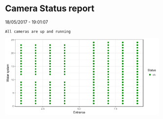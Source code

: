 Camera Status report
================
18/05/2017 - 19:01:07

    All cameras are up and running

![](camreport_files/figure-markdown_github/unnamed-chunk-2-1.png)
